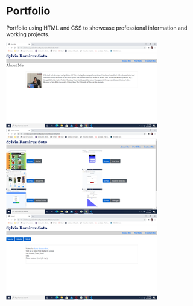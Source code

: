 # Portfolio

Portfolio using HTML and CSS to showcase professional information and working projects.


<img src="./images/PR1.png" width="400">
<img src="./images/PR2.png" width="400"> 
<img src="./images/PR3.png" width="400">

